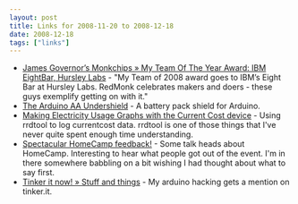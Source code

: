 ```yaml
---
layout: post
title: Links for 2008-11-20 to 2008-12-18
date: 2008-12-18
tags: ["links"]
---
```


*   [James Governor&rsquo;s Monkchips &raquo; My Team Of The Year Award: IBM EightBar, Hursley Labs](http://www.redmonk.com/jgovernor/2008/12/18/my-team-of-the-year-award-ibm-eightbar-hursley-labs/) - "My Team of 2008 award goes to IBM&rsquo;s Eight Bar at Hursley Labs. RedMonk celebrates makers and doers - these guys exemplify getting on with it."
*   [The Arduino AA Undershield](http://www.instructables.com/id/The_Arduino_AA_Undershield) - A battery pack shield for Arduino.
*   [Making Electricity Usage Graphs with the Current Cost device](http://www.jibble.org/currentcost/) - Using rrdtool to log currentcost data. rrdtool is one of those things that I&#39;ve never quite spent enough time understanding.
*   [Spectacular HomeCamp feedback!](http://greenmonk.net/spectacular-homecamp-feedback/) - Some talk heads about HomeCamp. Interesting to hear what people got out of the event. I&#39;m in there somewhere babbling on a bit wishing I had thought about what to say first.
*   [Tinker it now! &raquo; Stuff and things](http://tinker.it/now/2008/11/20/stuff-and-things-16/) - My arduino hacking gets a mention on tinker.it.